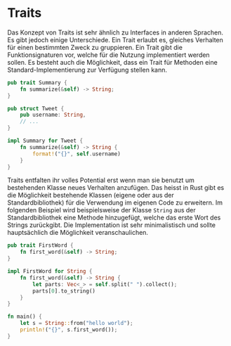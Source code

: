 # Traits

Das Konzept von Traits ist sehr ähnlich zu Interfaces in anderen Sprachen. Es
gibt jedoch einige Unterschiede. Ein Trait erlaubt es, gleiches Verhalten für
einen bestimmten Zweck zu gruppieren. Ein Trait gibt die Funktionsignaturen
vor, welche für die Nutzung implementiert werden sollen. Es besteht auch die
Möglichkeit, dass ein Trait für Methoden eine Standard-Implementierung zur
Verfügung stellen kann.

```rust
pub trait Summary {
    fn summarize(&self) -> String;
}

pub struct Tweet {
    pub username: String,
    // ...
}

impl Summary for Tweet {
    fn summarize(&self) -> String {
        format!("{}", self.username)
    }
}
```

Traits entfalten ihr volles Potential erst wenn man sie benutzt um bestehenden
Klasse neues Verhalten anzufügen. Das heisst in Rust gibt es die Möglichkeit
bestehende Klassen (eigene oder aus der Standardbibliothek) für die Verwendung
im eigenen Code zu erweitern. Im folgenden Beispiel wird beispielsweise der
Klasse `String` aus der Standardbibliothek eine Methode hinzugefügt, welche das
erste Wort des Strings zurückgibt. Die Implementation ist sehr minimalistisch
und sollte hauptsächlich die Möglichkeit veranschaulichen.

```rust
pub trait FirstWord {
    fn first_word(&self) -> String;
}

impl FirstWord for String {
    fn first_word(&self) -> String {
        let parts: Vec<_> = self.split(" ").collect();
        parts[0].to_string()
    }
}

fn main() {
    let s = String::from("hello world");
    println!("{}", s.first_word());
}

```

